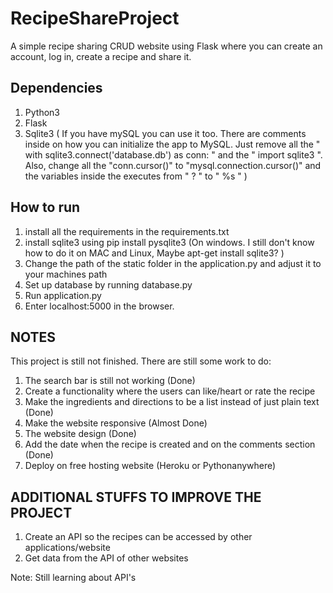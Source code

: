 # RecipeShareProject #
A simple recipe sharing CRUD website using Flask where you can create an account, log in, create a recipe and share it. 
  
## Dependencies ##
1. Python3
2. Flask
3. Sqlite3 ( If you have mySQL you can use it too. There are comments inside on how you can initialize the app to MySQL. Just remove all the " with sqlite3.connect('database.db') as conn: " and the " import sqlite3 ". Also, change all the "conn.cursor()" to "mysql.connection.cursor()" and the variables inside the executes from " ? " to " %s " )

## How to run ##
1. install all the requirements in the requirements.txt
2. install sqlite3 using pip install pysqlite3 (On windows. I still don't know how to do it on MAC and Linux, Maybe apt-get install sqlite3? ) 
3. Change the path of the static folder in the application.py and adjust it to your machines path
4. Set up database by running database.py
5. Run application.py
6. Enter localhost:5000 in the browser.

## NOTES ##
This project is still not finished. There are still some work to do:
1. The search bar is still not working (Done)
2. Create a functionality where the users can like/heart or rate the recipe
3. Make the ingredients and directions to be a list instead of just plain text (Done)
4. Make the website responsive (Almost Done)
5. The website design (Done)
6. Add the date when the recipe is created and on the comments section (Done)
7. Deploy on free hosting website (Heroku or Pythonanywhere)


## ADDITIONAL STUFFS TO IMPROVE THE PROJECT ##
1. Create an API so the recipes can be accessed by other applications/website
2. Get data from the API of other websites 

Note: Still learning about API's

